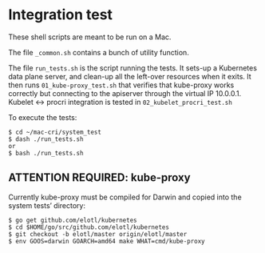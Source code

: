 # Integration test

These shell scripts are meant to be run on a Mac.

The file `_common.sh` contains a bunch of utility function.

The file `run_tests.sh` is the script running the tests. It sets-up a Kubernetes
data plane server, and clean-up all the left-over resources when it exits. It
then runs `01_kube-proxy_test.sh` that verifies that kube-proxy works correctly
but connecting to the apiserver through the virtual IP 10.0.0.1.
Kubelet <-> procri integration is tested in `02_kubelet_procri_test.sh`

To execute the tests:

    $ cd ~/mac-cri/system_test
    $ dash ./run_tests.sh
    or
    $ bash ./run_tests.sh
    
 

## ATTENTION REQUIRED: kube-proxy

Currently kube-proxy must be compiled for Darwin and copied into the system
tests’ directory:

    $ go get github.com/elotl/kubernetes
    $ cd $HOME/go/src/github.com/elotl/kubernetes
    $ git checkout -b elotl/master origin/elotl/master
    $ env GOOS=darwin GOARCH=amd64 make WHAT=cmd/kube-proxy

